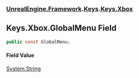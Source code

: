 ### [UnrealEngine.Framework](./UnrealEngine-Framework.md 'UnrealEngine.Framework').[Keys](./Keys.md 'UnrealEngine.Framework.Keys').[Keys.Xbox](./Keys-Xbox.md 'UnrealEngine.Framework.Keys.Xbox')
## Keys.Xbox.GlobalMenu Field
  
```csharp
public const GlobalMenu;
```
#### Field Value
[System.String](https://docs.microsoft.com/en-us/dotnet/api/System.String 'System.String')  
